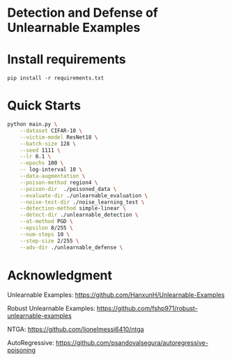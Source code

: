 # Detection and Defense of Unlearnable Examples

# Install requirements
```shell
pip install -r requirements.txt
```

# Quick Starts

```bash
python main.py \
    --dataset CIFAR-10 \
    --victim-model ResNet18 \
    --batch-size 128 \
    --seed 1111 \
    --lr 0.1 \
    --epochs 100 \
    -- log-interval 10 \
    --data-augmentation \
    --poison-method region4 \
    --poison-dir  ./poisoned_data \
    --evaluate-dir ./unlearnable_evaluation \
    --noise-test-dir ./noise_learning_test \
    --detection-method simple-linear \
    --detect-dir ./unlearnable_detection \
    --at-method PGD \
    --epsilon 8/255 \
    --num-steps 10 \
    --step-size 2/255 \
    --adv-dir ./unlearnable_defense \
```

# Acknowledgment
Unlearnable Examples:
https://github.com/HanxunH/Unlearnable-Examples

Robust Unlearnable Examples:
https://github.com/fshp971/robust-unlearnable-examples

NTGA:
https://github.com/lionelmessi6410/ntga

AutoRegressive:
https://github.com/psandovalsegura/autoregressive-poisoning
